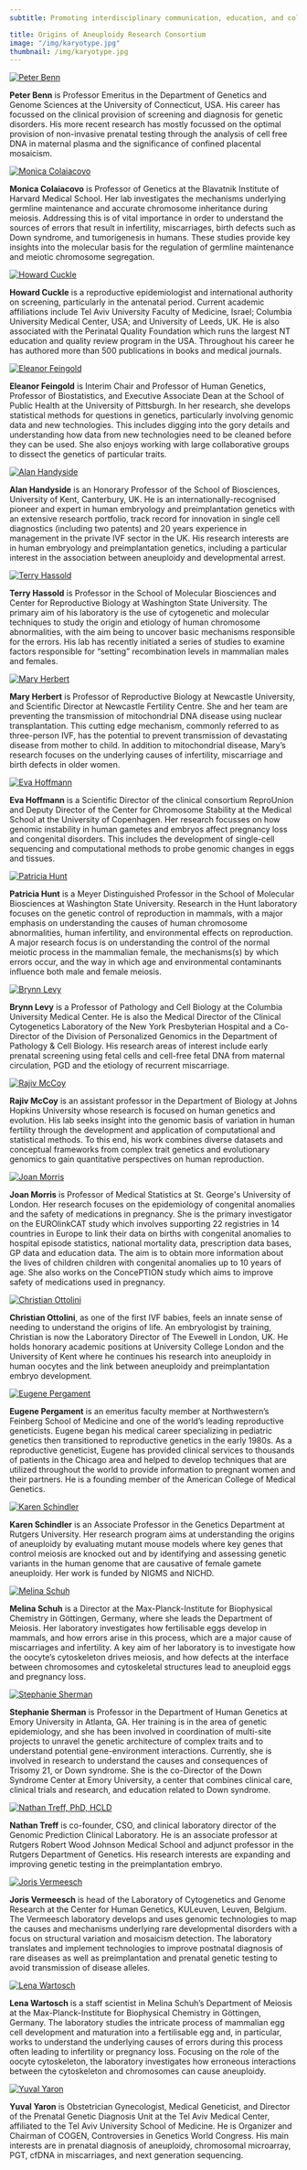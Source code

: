 ```yaml
---
subtitle: Promoting interdisciplinary communication, education, and collaborative research into the causal mechanisms, diagnosis, epidemiology, and clinical implications of constitutional chromosome abnormalities.

title: Origins of Aneuploidy Research Consortium
image: "/img/karyotype.jpg"
thumbnail: /img/karyotype.jpg
---
```


[![Peter Benn](/img/benn.jpg)](https://facultydirectory.uchc.edu/profile?profileId=Benn-Peter)

**Peter Benn** is Professor Emeritus in the Department of Genetics and Genome Sciences at the University of Connecticut, USA. His career has focussed on the clinical provision of screening and diagnosis for genetic disorders.  His more recent research has mostly focussed on the optimal provision of non-invasive prenatal testing through the analysis of cell free DNA in maternal plasma and the significance of confined placental mosaicism.

[![Monica Colaiacovo](/img/monica.jpg)](https://genepath.med.harvard.edu/colaiacovo/)

**Monica Colaiacovo** is Professor of Genetics at the Blavatnik Institute of Harvard Medical School. Her lab investigates the mechanisms underlying germline maintenance and accurate chromosome inheritance during meiosis. Addressing this is of vital importance in order to understand the sources of errors that result in infertility, miscarriages, birth defects such as Down syndrome, and tumorigenesis in humans. These studies provide key insights into the molecular basis for the regulation of germline maintenance and meiotic chromosome segregation.

[![Howard Cuckle](/img/howard.jpg)]()

**Howard Cuckle** is a reproductive epidemiologist and international authority on screening, particularly in the antenatal period. Current academic affiliations include Tel Aviv University Faculty of Medicine, Israel; Columbia University Medical Center, USA; and University of Leeds, UK. He is also associated with the Perinatal Quality Foundation which runs the largest NT education and quality review program in the USA. Throughout his career he has	authored more than 500 publications in books and medical journals. 

[![Eleanor Feingold](/img/eleanor.jpg)](https://publichealth.pitt.edu/home/directory/eleanor-feingold)

**Eleanor Feingold** is Interim Chair and Professor of Human Genetics, Professor of Biostatistics, and Executive Associate Dean at the School of Public Health at the University of Pittsburgh. In her research, she develops statistical methods for questions in genetics, particularly involving genomic data and new technologies. This includes digging into the gory details and understanding how data from new technologies need to be cleaned before they can be used. She also enjoys working with large collaborative groups to dissect the genetics of particular traits. 

[![Alan Handyside](/img/alan.jpg)](https://www.preimplantationgenetics.com)

**Alan Handyside** is an Honorary Professor of the School of Biosciences, University of Kent, Canterbury, UK. He is an internationally-recognised pioneer and expert in human embryology and preimplantation genetics with an extensive research portfolio, track record for innovation in single cell diagnostics (including two patents) and 20 years experience in management in the private IVF sector in the UK. His research interests are in human embryology and preimplantation genetics, including a particular interest in the association between aneuploidy and developmental arrest.

[![Terry Hassold](/img/terry.jpg)](https://smb.wsu.edu/faculty-trainees-and-staff/faculty/profile/terry-hassold)

**Terry Hassold** is Professor in the School of Molecular Biosciences and Center for Reproductive Biology at Washington State University. The primary aim of his laboratory is the use of cytogenetic and molecular techniques to study the origin and etiology of human chromosome abnormalities, with the aim being to uncover basic mechanisms responsible for the errors. His lab has recently initiated a series of studies to examine factors responsible for “setting” recombination levels in mammalian males and females.

[![Mary Herbert](/img/mary.jpg)](https://research.ncl.ac.uk/celldivisionbiology/people/staffprofilemaryherbert.html)

**Mary Herbert** is Professor of Reproductive Biology at Newcastle University, and Scientific Director at Newcastle Fertility Centre. She and her team are preventing the transmission of mitochondrial DNA disease using nuclear transplantation. This cutting edge mechanism, commonly referred to as three-person IVF, has the potential to prevent transmission of devastating disease from mother to child. In addition to mitochondrial disease, Mary’s research focuses on the underlying causes of infertility, miscarriage and birth defects in older women.

[![Eva Hoffmann](/img/eva.jpg)](https://icmm.ku.dk/english/research-groups/hoffmann-group/)

**Eva Hoffmann** is a Scientific Director of the clinical consortium ReproUnion and Deputy Director of the Center for Chromosome Stability at the Medical School at the University of Copenhagen. Her research focusses on how genomic instability in human gametes and embryos affect pregnancy loss and congenital disorders. This includes the development of single-cell sequencing and computational methods to probe genomic changes in eggs and tissues.

[![Patricia Hunt](/img/pat.jpg)](https://smb.wsu.edu/faculty-trainees-and-staff/faculty/profile/pat-hunt)

**Patricia Hunt** is a Meyer Distinguished Professor in the School of Molecular Biosciences at Washington State University. Research in the Hunt laboratory focuses on the genetic control of reproduction in mammals, with a major emphasis on understanding the causes of human chromosome abnormalities, human infertility, and environmental effects on reproduction. A major research focus is on understanding the control of the normal meiotic process in the mammalian female, the mechanisms(s) by which errors occur, and the way in which age and environmental contaminants influence both male and female meiosis.

[![Brynn Levy](/img/brynn.jpg)](https://www.pathology.columbia.edu/profile/brynn-levy-msc)

**Brynn Levy** is a Professor of Pathology and Cell Biology at the Columbia University Medical Center. He is also the Medical Director of the Clinical Cytogenetics Laboratory of the New York Presbyterian Hospital and a Co-Director of the Division of Personalized Genomics in the Department of Pathology & Cell Biology. His research areas of interest include early prenatal screening using fetal cells and cell-free fetal DNA from maternal circulation, PGD and the etiology of recurrent miscarriage.

[![Rajiv McCoy](/img/rajiv.jpg)](https://mccoy-lab.org)

**Rajiv McCoy** is an assistant professor in the Department of Biology at Johns Hopkins University whose research is focused on human genetics and evolution. His lab seeks insight into the genomic basis of variation in human fertility through the development and application of computational and statistical methods. To this end, his work combines diverse datasets and conceptual frameworks from complex trait genetics and evolutionary genomics to gain quantitative perspectives on human reproduction.

[![Joan Morris](/img/joan.jpg)](https://www.sgul.ac.uk/profiles/joan-morris)

**Joan Morris** is Professor of Medical Statistics at St. George's University of London. Her research focuses on the epidemiology of congenital anomalies and the safety of medications in pregnancy. She is the  primary investigator on the EUROlinkCAT study which involves supporting 22 registries in 14 countries in Europe to link their data on births with congenital anomalies to hospital episode statistics, national mortality data, prescription data bases, GP data and education data. The aim is to obtain more information about the lives of children children with congenital anomalies up to 10 years of age. She also works on the ConcePTION study which aims to improve safety of medications used in pregnancy.


[![Christian Ottolini](/img/christian.jpg)](https://www.evewell.com/team/dr-christian-ottolini/)

**Christian Ottolini**, as one of the first IVF babies, feels an innate sense of needing to understand the origins of life. An embryologist by training, Christian is now the Laboratory Director of The Evewell in London, UK. He holds honorary academic positions at University College London and the University of Kent where he continues his research into aneuploidy in human oocytes and the link between aneuploidy and preimplantation embryo development.

[![Eugene Pergament](/img/eugene.jpg)]()

**Eugene Pergament** is an emeritus faculty member at Northwestern’s Feinberg School of Medicine and one of the world’s leading reproductive geneticists. Eugene began his medical career specializing in pediatric genetics then transitioned to reproductive genetics in the early 1980s. As a reproductive geneticist, Eugene has provided clinical services to thousands of patients in the Chicago area and helped to develop techniques that are utilized throughout the world to provide information to pregnant women and their partners. He is a founding member of the American College of Medical Genetics.

[![Karen Schindler](/img/karen.jpg)](http://genfaculty.rutgers.edu/schindler)

**Karen Schindler** is an Associate Professor in the Genetics Department at Rutgers University. Her research program aims at understanding the origins of aneuploidy by evaluating mutant mouse models where key genes that control meiosis are knocked out and by identifying and assessing genetic variants in the human genome that are causative of female gamete aneuploidy. Her work is funded by NIGMS and NICHD.

[![Melina Schuh](/img/melina.jpg)](https://www.mpibpc.mpg.de/mschuh)

**Melina Schuh** is a Director at the Max-Planck-Institute for Biophysical Chemistry in Göttingen, Germany, where she leads the Department of Meiosis. Her laboratory investigates how fertilisable eggs develop in mammals, and how errors arise in this process, which are a major cause of miscarriages and infertility. A key aim of her laboratory is to investigate how the oocyte’s cytoskeleton drives meiosis, and how defects at the interface between chromosomes and cytoskeletal structures lead to aneuploid eggs and pregnancy loss.

[![Stephanie Sherman](/img/stephanie.jpg)](https://med.emory.edu/directory/profile/?u=SSHERMA)

**Stephanie Sherman** is Professor in the Department of Human Genetics at Emory University in Atlanta, GA. Her training is in the area of genetic epidemiology, and she has been involved in coordination of multi-site projects to unravel the genetic architecture of complex traits and to understand potential gene-environment interactions. Currently, she is involved in research to understand the causes and consequences of Trisomy 21, or Down syndrome. She is the co-Director of the Down Syndrome Center at Emory University, a center that combines clinical care, clinical trials and research, and education related to Down syndrome.


[![Nathan Treff, PhD, HCLD](/img/nathan.jpg)](https://www.lifeview.com/)

**Nathan Treff** is co-founder, CSO, and clinical laboratory director of the Genomic Prediction Clinical Laboratory. He is an associate professor at Rutgers Robert Wood Johnson Medical School and adjunct professor in the Rutgers Department of Genetics. His research interests are expanding and improving genetic testing in the preimplantation embryo.

[![Joris Vermeesch](/img/joris.jpg)](https://www.kuleuven.be/wieiswie/en/person/00003838)

**Joris Vermeesch** is head of the Laboratory of Cytogenetics and Genome Research at the Center for Human Genetics, KULeuven, Leuven, Belgium. The Vermeesch laboratory develops and uses genomic technologies to map the causes and mechanisms underlying rare developmental disorders with a focus on structural variation and mosaicism detection. The laboratory translates and implement technologies to improve postnatal diagnosis of rare diseases as well as  preimplantation and prenatal genetic testing  to avoid transmission of disease alleles. 

[![Lena Wartosch](/img/lena.jpg)](https://www.mpibpc.mpg.de/16768031/Lena-Wartosch-short-bio)

**Lena Wartosch** is a staff scientist in Melina Schuh’s Department of Meiosis at the Max-Planck-Institute for Biophysical Chemistry in Göttingen, Germany. The laboratory studies the intricate process of mammalian egg cell development and maturation into a fertilisable egg and, in particular, works to understand the underlying causes of errors during this process often leading to infertility or pregnancy loss. Focusing on the role of the oocyte cytoskeleton, the laboratory investigates how erroneous interactions between the cytoskeleton and chromosomes can cause aneuploidy.

[![Yuval Yaron](/img/yuval.jpg)](https://www.tasmc.org.il/sites/en/Personnel/pages/yaron-yuval.aspx)

**Yuval Yaron** is Obstetrician Gynecologist, Medical Geneticist, and Director of the Prenatal Genetic Diagnosis Unit at the Tel Aviv Medical Center, affiliated to the Tel Aviv University School of Medicine. He is Organizer and Chairman of COGEN, Controversies in Genetics World Congress. His main interests are in prenatal diagnosis of aneuploidy, chromosomal microarray, PGT, cfDNA in miscarriages, and next generation sequencing.





